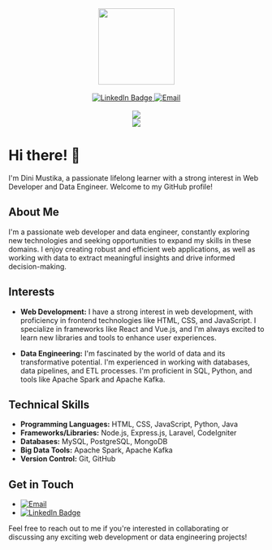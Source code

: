 <div id="header" align="center">
  <img src="https://media.giphy.com/media/SHjOSDkKZ18qOHA5B5/giphy.gif" width="150"/>  
</div><br>
<div id="badges" align="center">
  <a href="https://www.linkedin.com/in/dinimustika/">
    <img src="https://img.shields.io/badge/LinkedIn-blue?style=for-the-badge&logo=linkedin&logoColor=white" alt="LinkedIn Badge"/>
  </a>
  <a href="mailto:dinimustika.hd@gmail.com">
    <img src="https://img.shields.io/badge/Email-brown?style=for-the-badge&logo=email&logoColor=white" alt="Email"/>
  </a>
</div><br>
<div align="center">
  <img src="https://github-readme-streak-stats.herokuapp.com/?user=dinimustika&theme=dark&background=000"><br>
  <img src="https://github-readme-stats.vercel.app/api/top-langs/?username=dinimustika&layout=compact&theme=vision-friendly-dark">
</div>

# Hi there! 👋

I'm Dini Mustika, a passionate lifelong learner with a strong interest in Web Developer and Data Engineer. Welcome to my GitHub profile!

## About Me

I'm a passionate web developer and data engineer, constantly exploring new technologies and seeking opportunities to expand my skills in these domains. I enjoy creating robust and efficient web applications, as well as working with data to extract meaningful insights and drive informed decision-making.

## Interests

- **Web Development:** I have a strong interest in web development, with proficiency in frontend technologies like HTML, CSS, and JavaScript. I specialize in frameworks like React and Vue.js, and I'm always excited to learn new libraries and tools to enhance user experiences.

- **Data Engineering:** I'm fascinated by the world of data and its transformative potential. I'm experienced in working with databases, data pipelines, and ETL processes. I'm proficient in SQL, Python, and tools like Apache Spark and Apache Kafka.

## Technical Skills

- **Programming Languages:** HTML, CSS, JavaScript, Python, Java
- **Frameworks/Libraries:** Node.js, Express.js, Laravel, CodeIgniter
- **Databases:** MySQL, PostgreSQL, MongoDB
- **Big Data Tools:** Apache Spark, Apache Kafka
- **Version Control:** Git, GitHub

## Get in Touch

- <a href="mailto:dinimustika.hd@gmail.com">
    <img src="https://img.shields.io/badge/Email-brown?style=for-the-badge&logo=email&logoColor=white" alt="Email"/>
  </a><br>
- <a href="https://www.linkedin.com/in/dinimustika/">
    <img src="https://img.shields.io/badge/LinkedIn-blue?style=for-the-badge&logo=linkedin&logoColor=white" alt="LinkedIn Badge"/>
  </a> <br>
Feel free to reach out to me if you're interested in collaborating or discussing any exciting web development or data engineering projects!
